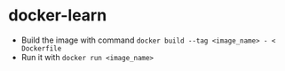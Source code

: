 # docker-learn
- Build the image with command ``` docker build --tag <image_name> - < Dockerfile ```
- Run it with ``` docker run <image_name> ```
